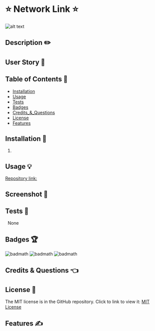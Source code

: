 # ⭐ Network Link ⭐

![alt text](https://img.shields.io/badge/License-MIT-blue.svg)

## Description ✏️


## User Story 📖



## Table of Contents 📖

- [Installation](#installation)
- [Usage](#usage)
- [Tests](#tests)
- [Badges](#badges)
- [Credits\_&_Questions](#credits_&_questions)
- [License](#license)
- [Features](#features)

## Installation 🔑

1.  

## Usage &#128161;

[Repository link:](https://github.com/123sites/Network-Link)



## Screenshot 🎯



## Tests 🎯

&nbsp; None

## Badges 🏆

![badmath](https://img.shields.io/badge/CSS-41%25-purple)
![badmath](https://img.shields.io/badge/JavaScript-35%25-purple)
![badmath](https://img.shields.io/badge/Handlebars-24%25-purple)

## Credits & Questions 👈



## License 📝

The MIT license is in the GitHub repository. Click to link to view it:
[MIT License](https://github.com/123sites/Network-Link/blob/main/LICENSE)

## Features ✍


